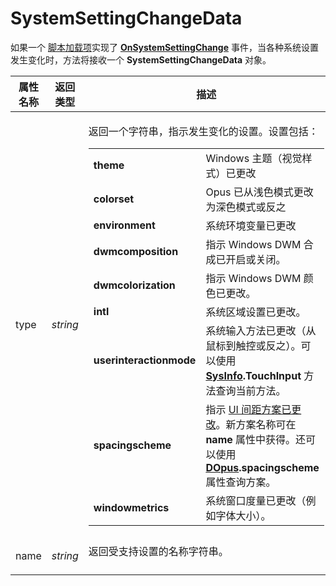# SystemSettingChangeData

如果一个 [脚本加载项](/Manual/scripting/script_add-ins/README.zh.md)实现了 **[OnSystemSettingChange](../scripting_events/onsystemsettingchange.zh.md)** 事件，当各种系统设置发生变化时，方法将接收一个 **SystemSettingChangeData** 对象。

<table>
<thead><tr><th>
属性名称</th><th>
返回类型</th><th>
描述
</th></tr></thead><tbody><tr><td>
type</td><td>

*string*</td><td>

返回一个字符串，指示发生变化的设置。设置包括：

|                         |                                                                                                                                                                                                                                                               |
|-------------------------|---------------------------------------------------------------------------------------------------------------------------------------------------------------------------------------------------------------------------------------------------------------|
| **theme**               | Windows 主题（视觉样式）已更改                                                                                                                                                                                                                  |
| **colorset**            | Opus 已从浅色模式更改为深色模式或反之                                                                                                                                                                                                        |
| **environment**         | 系统环境变量已更改                                                                                                                                                                                                                |
| **dwmcomposition**      | 指示 Windows DWM 合成已开启或关闭。                                                                                                                                                                                             |
| **dwmcolorization**     | 指示 Windows DWM 颜色已更改。                                                                                                                                                                                                     |
| **intl**                | 系统区域设置已更改。                                                                                                                                                                                                                                |
| **userinteractionmode** | 系统输入方法已更改（从鼠标到触控或反之）。可以使用 **[SysInfo](sysinfo.zh.md).TouchInput** 方法查询当前方法。                                                                                                  |
| **spacingscheme**       | 指示 [UI 间距方案已更改](/Manual/preferences/preferences_categories/user_interface/spacing.zh.md)。新方案名称可在 **name** 属性中获得。还可以使用 **[DOpus](dopus.zh.md).spacingscheme** 属性查询方案。 |
| **windowmetrics**       | 系统窗口度量已更改（例如字体大小）。                                                                                                                                                                                                          |
</td></tr><tr><td>
name</td><td>

*string*</td><td>
返回受支持设置的名称字符串。
</td></tr></tbody>
</table>
